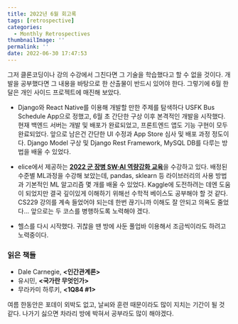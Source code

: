 ```yaml
---
title: 2022년 6월 회고록
tags: [retrospective]
categories:
  - Monthly Retrospectives
thumbnailImage: ''
permalink: ''
date: 2022-06-30 17:47:53
---
```


그저 클론코딩이나 강의 수강에서 그친다면 그 기술을 학습했다고 할 수 없을 것이다. 개발을 공부했다면 그 내용을 바탕으로 한 산출물이 반드시 있어야 한다. 그렇기에 6월 한달은 개인 사이드 프로젝트에 매진해 보았다.

- Django와 React Native를 이용해 개발할 만한 주제를 탐색하다 USFK Bus Schedule App으로 정했고, 6월 초 간단한 구상 이후 본격적인 개발을 시작했다. 현재 백엔드 서버는 개발 및 배포가 완료되었고, 프론트엔드 앱도 기능 구현이 모두 완료되었다. 앞으로 남은건 간단한 UI 수정과 App Store 심사 및 배포 과정 정도이다. Django Model 구상 및 Django Rest Framework, MySQL DB를 다루는 방법을 배울 수 있었다.

- elice에서 제공하는 [**2022 군 장병 SW∙AI 역량강화 교육**](https://military22.elice.io/explore)을 수강하고 있다. 배정된 수준별 ML과정을 수강해 보았는데, pandas, sklearn 등 라이브러리의 사용 방법과 기본적인 ML 알고리즘 몇 개를 배울 수 있었다. Kaggle에 도전하려는 데엔 도움이 되었지만 결국 깊이있게 이해하기 위해선 수학적 베이스도 공부해야 할 것 같다. CS229 강의를 계속 들었어야 되는데 한번 끊기니까 이해도 잘 안되고 의욕도 줄었다... 앞으로는 두 코스를 병행하도록 노력해야 겠다.

- 헬스를 다시 시작했다. 귀찮을 땐 방에 사둔 풀업바 이용해서 조금씩이라도 하려고 노력중이다.

### 읽은 책들

- Dale Carnegie, **&lt;인간관계론&gt;**
  <!-- 사실 각 챕터에서 다루는 주제는 당연한 말들이지만, 사람들을 대하는 태도를 평가하기에 좋은 잣대가 될 것 같다. 자기효용감의 관점으로 접근하는 방식이 인상깊었다. 어쩌면 과할 정도로 모든 내용이 궁극적으로 타인의 자기효용감을 충족시켜준다는 목적인데, 확실한 것은 그 목적으로부터 나오는 모든 행동은 긍정적인 효과를 준다는 사실이다. -->
- 유시민, **&lt;국가란 무엇인가&gt;**
  <!-- 정치는 역시 어렵다. -->
- 무라카미 하루키, **&lt;1Q84 #1&gt;**
  <!-- 소설은 역시 재밌다. -->

여름 한동안은 포데이 외박도 없고, 날씨와 훈련 때문이라도 많이 지치는 기간이 될 것 같다. 나가기 싫으면 차라리 방에 박혀서 공부라도 많이 해야겠다.
